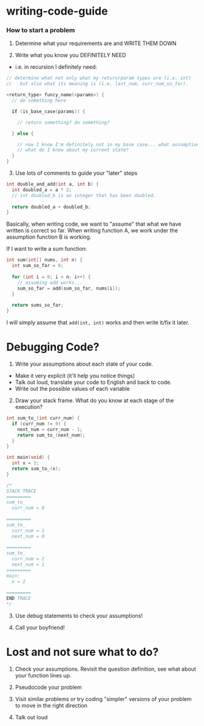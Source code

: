 # writing-code-guide

### How to start a problem

1. Determine what your requirements are and WRITE THEM DOWN

2. Write what you know you DEFINITELY NEED

  - i.e. in recursion I definitely need:

```c
// determine what not only what my return/param types are (i.e. int)
//   but also what its meaning is (i.e. last_num, curr_num_so_far).

<return_type> funcy_name(<params>) {
  // do something here

  if (is_base_case(params)) {

    // return something? do something?

  } else {

    // now I know I'm definitely not in my base case... what assumptions can I make?
    // what do I know about my current state?
  }
}
```

3. Use lots of comments to guide your "later" steps

```c
int double_and_add(int a, int b) {
  int doubled_a = a * 2;
  // int doubled_b is an integer that has been doubled.
  
  return doubled_a + doubled_b;
}
```

Basically, when writing code, we want to "assume" that what we have written is correct so far. When writing function A, we work under the assumption function B is working.

If I want to write a sum function:

```c
int sum(int[] nums, int n) {
  int sum_so_far = 0;
  
  for (int i = 0; i < n; i++) {
    // assuming add works...
    sum_so_far = add(sum_so_far, nums[i]);
  }
  
  return sums_so_far;
}
```

I will simply assume that `add(int, int)` works and then write it/fix it later.

# Debugging Code?

1. Write your assumptions about each state of your code.
  - Make it very explicit (it'll help you notice things)
  - Talk out loud, translate your code to English and back to code.
  - Write out the possible values of each variable

2. Draw your stack frame. What do you know at each stage of the execution?

```c
int sum_to_(int curr_num) {
  if (curr_num != 0) {
    next_num = curr_num - 1;
    return sum_to_(next_num);
  }
}

int main(void) {
  int x = 2;
  return sum_to_(x);
}

/*
STACK TRACE
=========
sum_to_
  curr_num = 0
  
=========
sum_to_
  curr_num = 1
  next_num = 0
  
=========
sum_to_
  curr_num = 2
  next_num = 1
=========
main:
  x = 2
  
=========
END TRACE
*/
```

3. Use debug statements to check your assumptions!

4. Call your boyfriend!

# Lost and not sure what to do?

1. Check your assumptions. Revisit the question definition, see what about your function lines up.

2. Pseudocode your problem

3. Visit similar problems or try coding "simpler" versions of your problem to move in the right direction

4. Talk out loud

